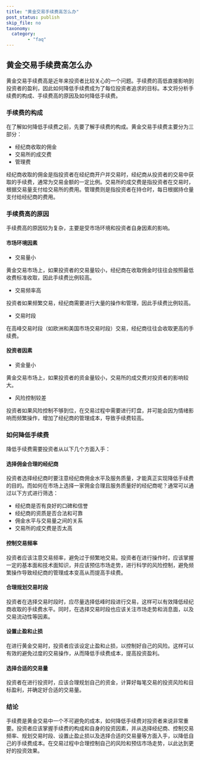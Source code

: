 ```yaml
---
title: "黄金交易手续费高怎么办"
post_status: publish
skip_file: no
taxonomy:
  category:
        - "faq"
---
```


## 黄金交易手续费高怎么办

黄金交易手续费高是近年来投资者比较关心的一个问题。手续费的高低直接影响到投资者的盈利，因此如何降低手续费成为了每位投资者追求的目标。本文将分析手续费的构成、手续费高的原因及如何降低手续费。

### 手续费的构成

在了解如何降低手续费之前，先要了解手续费的构成。黄金交易手续费主要分为三部分：

- 经纪商收取的佣金
- 交易所的成交费
- 管理费

经纪商收取的佣金是指投资者在经纪商开户并交易时，经纪商从投资者的交易中获取的手续费，通常为交易金额的一定比例。交易所的成交费是指投资者在交易时，根据交易量支付给交易所的费用。管理费则是指投资者在持仓时，每日根据持仓量支付给经纪商的费用。

### 手续费高的原因

手续费高的原因较为复杂，主要是受市场环境和投资者自身因素的影响。

#### 市场环境因素

- 交易量小

黄金交易市场上，如果投资者的交易量较小，经纪商在收取佣金时往往会按照最低收费标准收取，因此手续费比例较高。

- 交易频率高

投资者如果频繁交易，经纪商需要进行大量的操作和管理，因此手续费比例较高。

- 交易时段

在高峰交易时段（如欧洲和美国市场交易时段）交易，经纪商往往会收取更高的手续费。

#### 投资者因素

- 资金量小

黄金交易市场上，如果投资者的资金量较小，交易所的成交费对投资者的影响较大。

- 风险控制较差

投资者如果风险控制不够到位，在交易过程中需要进行盯盘，并可能会因为情绪影响而频繁操作，增加了经纪商的管理成本，导致手续费较高。

### 如何降低手续费

降低手续费需要投资者从以下几个方面入手：

#### 选择佣金合理的经纪商

投资者选择经纪商时要注意经纪商佣金水平及服务质量，才能真正实现降低手续费的目的。而如何在市场上选择一家佣金合理且服务质量好的经纪商呢？通常可以通过以下方式进行筛选：

- 经纪商是否有良好的口碑和信誉
- 经纪商的资质是否合法和可靠
- 佣金水平与交易量之间的关系
- 交易所的成交费是否太高

#### 控制交易频率

投资者应该注意交易频率，避免过于频繁地交易。投资者在进行操作时，应该掌握一定的基本面和技术面知识，并应该预估市场走势，进行科学的风险控制，避免频繁操作导致经纪商的管理成本变高从而提高手续费。

#### 合理规划交易时段

投资者在选择交易时段时，应尽量选择低峰时段进行交易，这样可以有效降低经纪商收取的手续费水平。同时，在选择交易时段也应该关注市场走势和消息面，以及交易流动性等因素。

#### 设置止盈和止损

在进行黄金交易时，投资者应该设定止盈和止损，以控制好自己的风险。这样可以有效的避免过度的交易操作，从而降低手续费成本，提高投资盈利。

#### 选择合适的交易量

投资者在进行投资时，应该合理规划自己的资金，计算好每笔交易的投资风险和目标盈利，并确定好合适的交易量。

### 结论

手续费是黄金交易中一个不可避免的成本，如何降低手续费对投资者来说非常重要。投资者应该掌握手续费的构成和自身的投资因素，并从选择经纪商、控制交易频率、规划交易时段、设置止盈止损以及选择合适的交易量等方面入手，以降低自己的手续费成本。在交易过程中合理控制自己的风险和预估市场走势，以此达到更好的投资效果。
